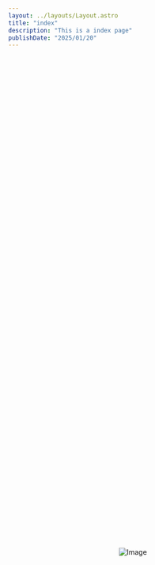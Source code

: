 ```yaml
---
layout: ../layouts/Layout.astro
title: "index"
description: "This is a index page"
publishDate: "2025/01/20"
---
```


<div style="display: flex; justify-content: center; align-items: center; height: 50vh;">
    <img src="https://count.getloli.com/@dokudamibox.net?name=dokudamibox.net&theme=green&padding=7&offset=0&align=top&scale=1&pixelated=1&darkmode=0" alt="Image" />
</div>

<img>
